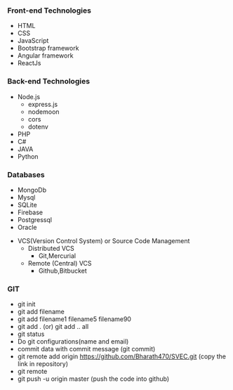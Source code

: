 ### Front-end Technologies

- HTML
- CSS
- JavaScript
- Bootstrap framework
- Angular framework
- ReactJs

### Back-end Technologies

- Node.js
	- express.js
	- nodemoon
	- cors
	- dotenv
- PHP
- C#
- JAVA
- Python

### Databases

- MongoDb
- Mysql
- SQLite
- Firebase
- Postgressql
- Oracle

+ VCS(Version Control System) or Source Code Management
	- Distributed VCS
		- Git,Mercurial
	- Remote (Central) VCS
		- Github,Bitbucket

### GIT

- git init
- git add filename
- git add filename1 filename5 filename90
- git add .  (or) git add .. all 
- git status
- Do git configurations(name and email)
- commit data with commit message  (git commit)
-  git remote add origin https://github.com/Bharath470/SVEC.git (copy the link in repository)
-  git remote
- git push -u origin master  (push the code into github)
